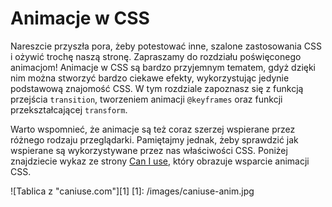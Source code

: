# Animacje w CSS

Nareszcie przyszła pora, żeby potestować inne, szalone zastosowania CSS i ożywić trochę naszą stronę. Zapraszamy do rozdziału poświęconego animacjom!
Animacje w CSS są bardzo przyjemnym tematem, gdyż dzięki nim można stworzyć bardzo ciekawe efekty, wykorzystując jedynie podstawową znajomość CSS.
W tym rozdziale zapoznasz się z funkcją przejścia `transition`, tworzeniem animacji `@keyframes` oraz funkcji przekształcającej `transform`.

Warto wspomnieć, że animacje są też coraz szerzej wspierane przez różnego rodzaju przeglądarki. Pamiętajmy jednak, żeby sprawdzić jak wspierane są wykorzystywane przez nas właściwości CSS. Poniżej znajdziecie wykaz ze strony <a href="http://caniuse.com" traget="_blank">Can I use</a>, który obrazuje wsparcie animacji CSS.


![Tablica z "caniuse.com"][1]
[1]: /images/caniuse-anim.jpg
